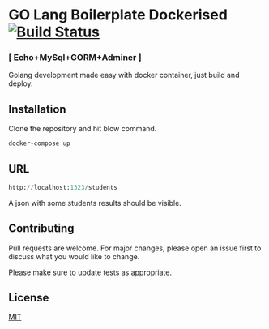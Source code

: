 # GO Lang Boilerplate Dockerised  [![Build Status](https://app.travis-ci.com/vishalkprabhu/go-boilerplate.svg?branch=main)](https://app.travis-ci.com/vishalkprabhu/go-boilerplate)
###  [ Echo+MySql+GORM+Adminer ]

Golang development made easy with docker container, just build and deploy.

## Installation

Clone the repository and hit blow command.

```bash
docker-compose up
```

## URL

```python
http://localhost:1323/students
```
A json with some students results should be visible.
## Contributing
Pull requests are welcome. For major changes, please open an issue first to discuss what you would like to change.

Please make sure to update tests as appropriate.

## License
[MIT](https://choosealicense.com/licenses/mit/)